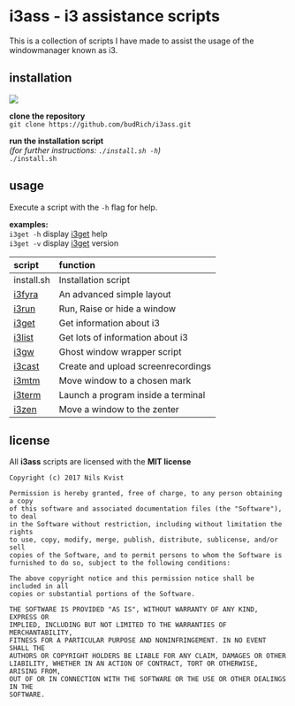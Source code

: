
i3ass - i3 assistance scripts 
=============================

This is a collection of scripts I have made to
assist the usage of the windowmanager known as i3.  


installation
------------

[![](https://budrich.github.io/img/awd/assinstafina.gif)](https://budrich.github.io/img/org/assinstafina.gif)

**clone the repository**  
`git clone https://github.com/budRich/i3ass.git`  

**run the installation script**  
*(for further instructions: `./install.sh -h`)*  
`./install.sh`   

usage
-----  
Execute a script with the `-h` flag for help.

**examples:**  
`i3get -h` display [i3get](https://github.com/budRich/i3ass/tree/master/i3get) help  
`i3get -v` display [i3get](https://github.com/budRich/i3ass/tree/master/i3get) version  


|**script**              |**function**|
|:-----------------------|:-----------|
|install.sh              |Installation script
|[i3fyra](https://github.com/budRich/i3ass/tree/master/i3fyra) |An advanced simple layout         |
|[i3run](https://github.com/budRich/i3ass/tree/master/i3run)   |Run, Raise or hide a window       |
|[i3get](https://github.com/budRich/i3ass/tree/master/i3get)   |Get information about i3          |
|[i3list](https://github.com/budRich/i3ass/tree/master/i3list) |Get lots of information about i3  |
|[i3gw](https://github.com/budRich/i3ass/tree/master/i3gw)     |Ghost window wrapper script       |
|[i3cast](https://github.com/budRich/i3ass/tree/master/i3cast) |Create and upload screenrecordings|
|[i3mtm](https://github.com/budRich/i3ass/tree/master/i3mtm)   |Move window to a chosen mark      |
|[i3term](https://github.com/budRich/i3ass/tree/master/i3term) |Launch a program inside a terminal|
|[i3zen](https://github.com/budRich/i3ass/tree/master/i3zen)   |Move a window to the zenter       |

license
-------
All **i3ass** scripts are licensed with the **MIT license**

``` text
Copyright (c) 2017 Nils Kvist

Permission is hereby granted, free of charge, to any person obtaining a copy
of this software and associated documentation files (the "Software"), to deal
in the Software without restriction, including without limitation the rights
to use, copy, modify, merge, publish, distribute, sublicense, and/or sell
copies of the Software, and to permit persons to whom the Software is
furnished to do so, subject to the following conditions:

The above copyright notice and this permission notice shall be included in all
copies or substantial portions of the Software.

THE SOFTWARE IS PROVIDED "AS IS", WITHOUT WARRANTY OF ANY KIND, EXPRESS OR
IMPLIED, INCLUDING BUT NOT LIMITED TO THE WARRANTIES OF MERCHANTABILITY,
FITNESS FOR A PARTICULAR PURPOSE AND NONINFRINGEMENT. IN NO EVENT SHALL THE
AUTHORS OR COPYRIGHT HOLDERS BE LIABLE FOR ANY CLAIM, DAMAGES OR OTHER
LIABILITY, WHETHER IN AN ACTION OF CONTRACT, TORT OR OTHERWISE, ARISING FROM,
OUT OF OR IN CONNECTION WITH THE SOFTWARE OR THE USE OR OTHER DEALINGS IN THE
SOFTWARE.
```

